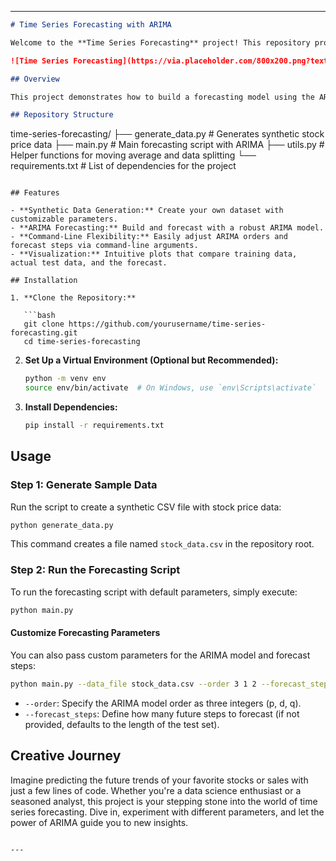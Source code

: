 
---

```markdown
# Time Series Forecasting with ARIMA

Welcome to the **Time Series Forecasting** project! This repository provides a high-level Python implementation to predict future trends using historical data—perfect for forecasting stock prices, sales, or any time-dependent data.

![Time Series Forecasting](https://via.placeholder.com/800x200.png?text=Time+Series+Forecasting)

## Overview

This project demonstrates how to build a forecasting model using the ARIMA technique. We generate synthetic stock data, split it into training and testing sets, build an ARIMA model on the training data, and then forecast future values. The results are visualized with an intuitive plot.

## Repository Structure

```
time-series-forecasting/
├── generate_data.py    # Generates synthetic stock price data
├── main.py             # Main forecasting script with ARIMA
├── utils.py            # Helper functions for moving average and data splitting
└── requirements.txt    # List of dependencies for the project
```

## Features

- **Synthetic Data Generation:** Create your own dataset with customizable parameters.
- **ARIMA Forecasting:** Build and forecast with a robust ARIMA model.
- **Command-Line Flexibility:** Easily adjust ARIMA orders and forecast steps via command-line arguments.
- **Visualization:** Intuitive plots that compare training data, actual test data, and the forecast.

## Installation

1. **Clone the Repository:**

   ```bash
   git clone https://github.com/yourusername/time-series-forecasting.git
   cd time-series-forecasting
   ```

2. **Set Up a Virtual Environment (Optional but Recommended):**

   ```bash
   python -m venv env
   source env/bin/activate  # On Windows, use `env\Scripts\activate`
   ```

3. **Install Dependencies:**

   ```bash
   pip install -r requirements.txt
   ```

## Usage

### Step 1: Generate Sample Data

Run the script to create a synthetic CSV file with stock price data:

```bash
python generate_data.py
```

This command creates a file named `stock_data.csv` in the repository root.

### Step 2: Run the Forecasting Script

To run the forecasting script with default parameters, simply execute:

```bash
python main.py
```

#### Customize Forecasting Parameters

You can also pass custom parameters for the ARIMA model and forecast steps:

```bash
python main.py --data_file stock_data.csv --order 3 1 2 --forecast_steps 20
```

- `--order`: Specify the ARIMA model order as three integers (p, d, q).
- `--forecast_steps`: Define how many future steps to forecast (if not provided, defaults to the length of the test set).

## Creative Journey

Imagine predicting the future trends of your favorite stocks or sales with just a few lines of code. Whether you're a data science enthusiast or a seasoned analyst, this project is your stepping stone into the world of time series forecasting. Dive in, experiment with different parameters, and let the power of ARIMA guide you to new insights.



```

---

